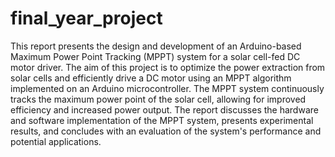 # final_year_project
This report presents the design and development of an Arduino-based Maximum Power Point Tracking (MPPT) system for a solar cell-fed DC motor driver. The aim of this project is to optimize the power extraction from solar cells and efficiently drive a DC motor using an MPPT algorithm implemented on an Arduino microcontroller. The MPPT system continuously tracks the maximum power point of the solar cell, allowing for improved efficiency and increased power output. The report discusses the hardware and software implementation of the MPPT system, presents experimental results, and concludes with an evaluation of the system's performance and potential applications.
